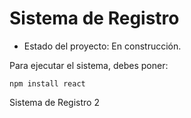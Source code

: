 <h1> Sistema de Registro</h1>

- Estado del proyecto: En construcción.

Para ejecutar el sistema, debes poner: 

````npm install react````

Sistema de Registro 2
